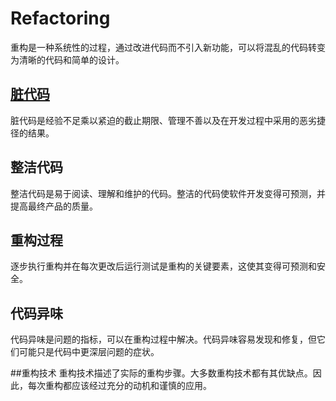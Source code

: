 # Refactoring
重构是一种系统性的过程，通过改进代码而不引入新功能，可以将混乱的代码转变为清晰的代码和简单的设计。

## [脏代码](codesmells.md)
脏代码是经验不足乘以紧迫的截止期限、管理不善以及在开发过程中采用的恶劣捷径的结果。


## 整洁代码
整洁代码是易于阅读、理解和维护的代码。整洁的代码使软件开发变得可预测，并提高最终产品的质量。

## 重构过程
逐步执行重构并在每次更改后运行测试是重构的关键要素，这使其变得可预测和安全。

## 代码异味
代码异味是问题的指标，可以在重构过程中解决。代码异味容易发现和修复，但它们可能只是代码中更深层问题的症状。

##重构技术
重构技术描述了实际的重构步骤。大多数重构技术都有其优缺点。因此，每次重构都应该经过充分的动机和谨慎的应用。

